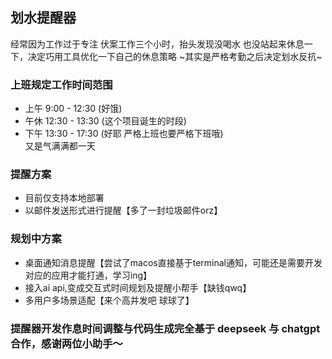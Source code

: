 ## 划水提醒器
经常因为工作过于专注 伏案工作三个小时，抬头发现没喝水 也没站起来休息一下，决定巧用工具优化一下自己的休息策略 ~其实是严格考勤之后决定划水反抗~ 

### 上班规定工作时间范围
+ 上午 9:00 - 12:30 (好饿)
+ 午休 12:30 - 13:30 (这个项目诞生的时段)
+ 下午 13:30 - 17:30 (好耶 严格上班也要严格下班哦)\
又是气满满都一天

### 提醒方案
+ 目前仅支持本地部署
+ 以邮件发送形式进行提醒【多了一封垃圾邮件orz】

### 规划中方案
+ 桌面通知消息提醒【尝试了macos直接基于terminal通知，可能还是需要开发对应的应用才能打通，学习ing】
+ 接入ai api,变成交互式时间规划及提醒小帮手【缺钱qwq】
+ 多用户多场景适配【来个高并发吧 球球了】

### 提醒器开发作息时间调整与代码生成完全基于 deepseek 与 chatgpt 合作，感谢两位小助手～
